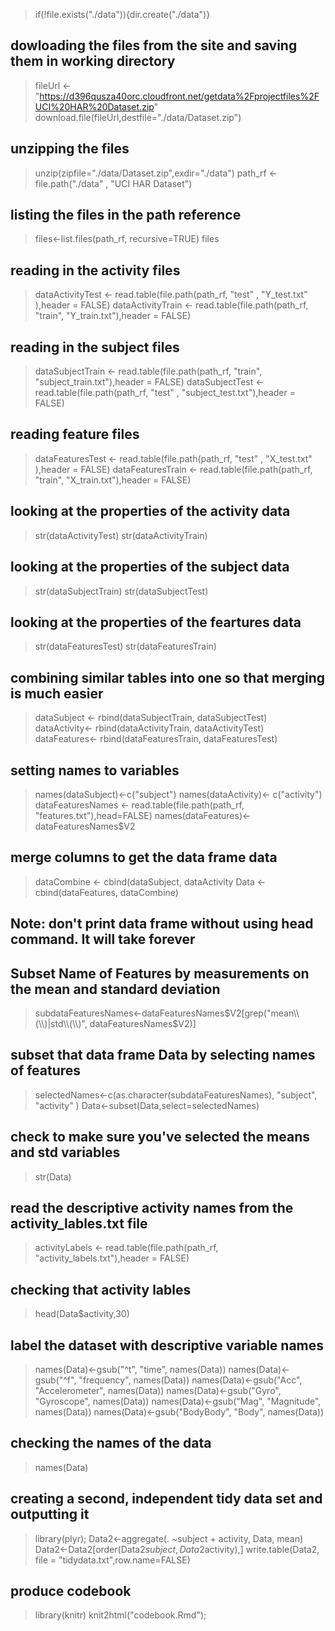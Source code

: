 > if(!file.exists("./data")){dir.create("./data")}

## dowloading the files from the site and saving them in working directory 
> fileUrl <- "https://d396qusza40orc.cloudfront.net/getdata%2Fprojectfiles%2FUCI%20HAR%20Dataset.zip"
> download.file(fileUrl,destfile="./data/Dataset.zip")
## unzipping the files
> unzip(zipfile="./data/Dataset.zip",exdir="./data")
> path_rf <- file.path("./data" , "UCI HAR Dataset")
## listing the files in the path reference
> files<-list.files(path_rf, recursive=TRUE)
> files

## reading in the activity files
> dataActivityTest  <- read.table(file.path(path_rf, "test" , "Y_test.txt" ),header = FALSE)
> dataActivityTrain <- read.table(file.path(path_rf, "train", "Y_train.txt"),header = FALSE)
## reading in the subject files
>dataSubjectTrain <- read.table(file.path(path_rf, "train", "subject_train.txt"),header = FALSE)
>dataSubjectTest  <- read.table(file.path(path_rf, "test" , "subject_test.txt"),header = FALSE)
## reading feature files
>dataFeaturesTest  <- read.table(file.path(path_rf, "test" , "X_test.txt" ),header = FALSE)
> dataFeaturesTrain <- read.table(file.path(path_rf, "train", "X_train.txt"),header = FALSE)
## looking at the properties of the activity data
>str(dataActivityTest)
>str(dataActivityTrain)
## looking at the properties of the subject data
>str(dataSubjectTrain)
>str(dataSubjectTest)
## looking at the properties of the feartures data
>str(dataFeaturesTest)
>str(dataFeaturesTrain)
## combining similar tables into one so that merging is much easier
> dataSubject <- rbind(dataSubjectTrain, dataSubjectTest)
> dataActivity<- rbind(dataActivityTrain, dataActivityTest) 
> dataFeatures<- rbind(dataFeaturesTrain, dataFeaturesTest)
## setting names to variables 
>names(dataSubject)<-c("subject")
>names(dataActivity)<- c("activity")
>dataFeaturesNames <- read.table(file.path(path_rf, "features.txt"),head=FALSE)
>names(dataFeatures)<- dataFeaturesNames$V2
## merge columns to get the data frame data
>dataCombine <- cbind(dataSubject, dataActivity
>Data <- cbind(dataFeatures, dataCombine)
## Note: don't print data frame without using head command.  It will take forever
## Subset Name of Features by measurements on the mean and standard deviation
>subdataFeaturesNames<-dataFeaturesNames$V2[grep("mean\\(\\)|std\\(\\)", dataFeaturesNames$V2)]
## subset that data frame Data by selecting names of features
>selectedNames<-c(as.character(subdataFeaturesNames), "subject", "activity" )
>Data<-subset(Data,select=selectedNames)
## check to make sure you've selected the means and std variables
>str(Data)
## read the descriptive activity names from the activity_lables.txt file 
>activityLabels <- read.table(file.path(path_rf, "activity_labels.txt"),header = FALSE)
## checking that activity lables 
>head(Data$activity,30)
## label the dataset with descriptive variable names
>names(Data)<-gsub("^t", "time", names(Data))
>names(Data)<-gsub("^f", "frequency", names(Data))
>names(Data)<-gsub("Acc", "Accelerometer", names(Data))
>names(Data)<-gsub("Gyro", "Gyroscope", names(Data))
>names(Data)<-gsub("Mag", "Magnitude", names(Data))
>names(Data)<-gsub("BodyBody", "Body", names(Data))
## checking the names of the data
>names(Data)
## creating a second, independent tidy data set and outputting it
>library(plyr);
>Data2<-aggregate(. ~subject + activity, Data, mean)
>Data2<-Data2[order(Data2$subject,Data2$activity),]
>write.table(Data2, file = "tidydata.txt",row.name=FALSE)
## produce codebook
>library(knitr)
>knit2html("codebook.Rmd");

